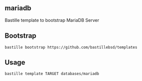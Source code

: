 ## mariadb
Bastille template to bootstrap MariaDB Server

## Bootstrap
```shell
bastille bootstrap https://github.com/bastillebsd/templates
```

## Usage
```shell
bastille template TARGET databases/mariadb
```
